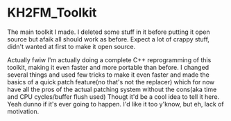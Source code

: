 KH2FM_Toolkit
=============

The main toolkit I made.
I deleted some stuff in it before putting it open source but afaik all should work as before.
Expect a lot of crappy stuff, didn't wanted at first to make it open source.

Actually fwiw I'm actually doing a complete C++ reprogramming of this toolkit, making it
even faster and more portable than before. I changed several things and used few tricks to
make it even faster and made the basics of a quick patch feature(no that's not the replacer)
which for now have all the pros of the actual patching system without the cons(aka time and CPU
cycles/buffer flush used)
Thougt it'd be a cool idea to tell it here.
Yeah dunno if it's ever going to happen.
I'd like it too y'know, but eh, lack of motivation.
